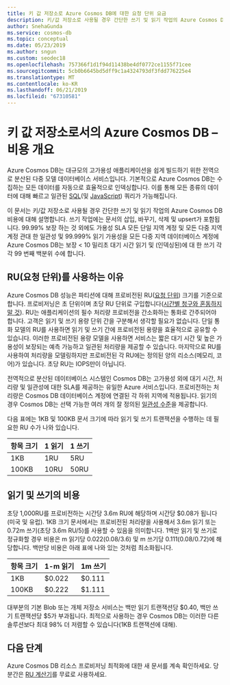 ```yaml
---
title: 키 값 저장소로 Azure Cosmos DB에 대한 요청 단위 요금
description: 키/값 저장소로 사용될 경우 간단한 쓰기 및 읽기 작업의 Azure Cosmos DB의 요청 단위 요금에 대해 설명합니다.
author: SnehaGunda
ms.service: cosmos-db
ms.topic: conceptual
ms.date: 05/23/2019
ms.author: sngun
ms.custom: seodec18
ms.openlocfilehash: 757366f1d1f94d11438be4df0772ce1155f71cee
ms.sourcegitcommit: 5cb0b6645bd5dff9c1a4324793df3fdd776225e4
ms.translationtype: MT
ms.contentlocale: ko-KR
ms.lasthandoff: 06/21/2019
ms.locfileid: "67310581"
---
```

# <a name="azure-cosmos-db-as-a-key-value-store--cost-overview"></a>키 값 저장소로서의 Azure Cosmos DB – 비용 개요

Azure Cosmos DB는 대규모의 고가용성 애플리케이션을 쉽게 빌드하기 위한 전역으로 분산된 다중 모델 데이터베이스 서비스입니다. 기본적으로 Azure Cosmos DB는 수집하는 모든 데이터를 자동으로 효율적으로 인덱싱합니다. 이를 통해 모든 종류의 데이터에 대해 빠르고 일관된 [SQL](how-to-sql-query.md)(및 [JavaScript](stored-procedures-triggers-udfs.md)) 쿼리가 가능해집니다. 

이 문서는 키/값 저장소로 사용될 경우 간단한 쓰기 및 읽기 작업의 Azure Cosmos DB 비용에 대해 설명합니다. 쓰기 작업에는 문서의 삽입, 바꾸기, 삭제 및 upsert가 포함됩니다. 99.99% 보장 하는 것 외에도 가용성 SLA 모든 단일 지역 계정 및 모든 다중 지역 계정 관대 한 일관성 및 99.999% 읽기 가용성을 모든 다중 지역 데이터베이스 계정에 Azure Cosmos DB는 보장 < 10 밀리초 대기 시간 읽기 및 (인덱싱된)에 대 한 쓰기 각각 99 번째 백분위 수에 합니다. 

## <a name="why-we-use-request-units-rus"></a>RU(요청 단위)를 사용하는 이유

Azure Cosmos DB 성능은 파티션에 대해 프로비전된 RU([요청 단위](request-units.md)) 크기를 기준으로 합니다. 프로비저닝은 초 단위이며 초당 RU 단위로 구입합니다([시간별 청구와 혼동하지 말 것](https://azure.microsoft.com/pricing/details/cosmos-db/)). RU는 애플리케이션의 필수 처리량 프로비전을 간소화하는 통화로 간주되어야 합니다. 고객은 읽기 및 쓰기 용량 단위 간을 구분해서 생각할 필요가 없습니다. 단일 통화 모델의 RU를 사용하면 읽기 및 쓰기 간에 프로비전된 용량을 효율적으로 공유할 수 있습니다. 이러한 프로비전된 용량 모델을 사용하면 서비스는 짧은 대기 시간 및 높은 가용성이 보장되는 예측 가능하고 일관된 처리량을 제공할 수 있습니다. 마지막으로 RU를 사용하여 처리량을 모델링하지만 프로비전된 각 RU에는 정의된 양의 리소스(메모리, 코어)가 있습니다. 초당 RU는 IOPS만이 아닙니다.

전역적으로 분산된 데이터베이스 시스템인 Cosmos DB는 고가용성 외에 대기 시간, 처리량 및 일관성에 대한 SLA를 제공하는 유일한 Azure 서비스입니다. 프로비전하는 처리량은 Cosmos DB 데이터베이스 계정에 연결된 각 하위 지역에 적용됩니다. 읽기의 경우 Cosmos DB는 선택 가능한 여러 개의 잘 정의된 [일관성 수준](consistency-levels.md)을 제공합니다. 

다음 표에는 1KB 및 100KB 문서 크기에 따라 읽기 및 쓰기 트랜잭션을 수행하는 데 필요한 RU 수가 나와 있습니다.

|항목 크기|1 읽기|1 쓰기|
|-------------|------|-------|
|1KB|1RU|5RU|
|100KB|10RU|50RU|

## <a name="cost-of-reads-and-writes"></a>읽기 및 쓰기의 비용

초당 1,000RU를 프로비전하는 시간당 3.6m RU에 해당하며 시간당 $0.08가 됩니다(미국 및 유럽). 1KB 크기 문서에서는 프로비전된 처리량을 사용해서 3.6m 읽기 또는 0.72m 쓰기(초당 3.6m RU/5)를 사용할 수 있음을 의미합니다. 1백만 읽기 및 쓰기로 정규화할 경우 비용은 m 읽기당 $0.022($0.08/3.6) 및 m 쓰기당 $0.111($0.08/0.72)에 해당합니다. 백만당 비용은 아래 표에 나와 있는 것처럼 최소화됩니다.

|항목 크기|1-m 읽기|1m 쓰기|
|-------------|-------|--------|
|1KB|$0.022|$0.111|
|100KB|$0.222|$1.111|


대부분의 기본 Blob 또는 개체 저장소 서비스는 백만 읽기 트랜잭션당 $0.40, 백만 쓰기 트랜잭션당 $5가 부과됩니다. 최적으로 사용하는 경우 Cosmos DB는 이러한 다른 솔루션보다 최대 98% 더 저렴할 수 있습니다(1KB 트랜잭션에 대해).

## <a name="next-steps"></a>다음 단계

Azure Cosmos DB 리소스 프로비저닝 최적화에 대한 새 문서를 계속 확인하세요. 당분간은 [RU 계산기](https://www.documentdb.com/capacityplanner)를 무료로 사용하세요.

